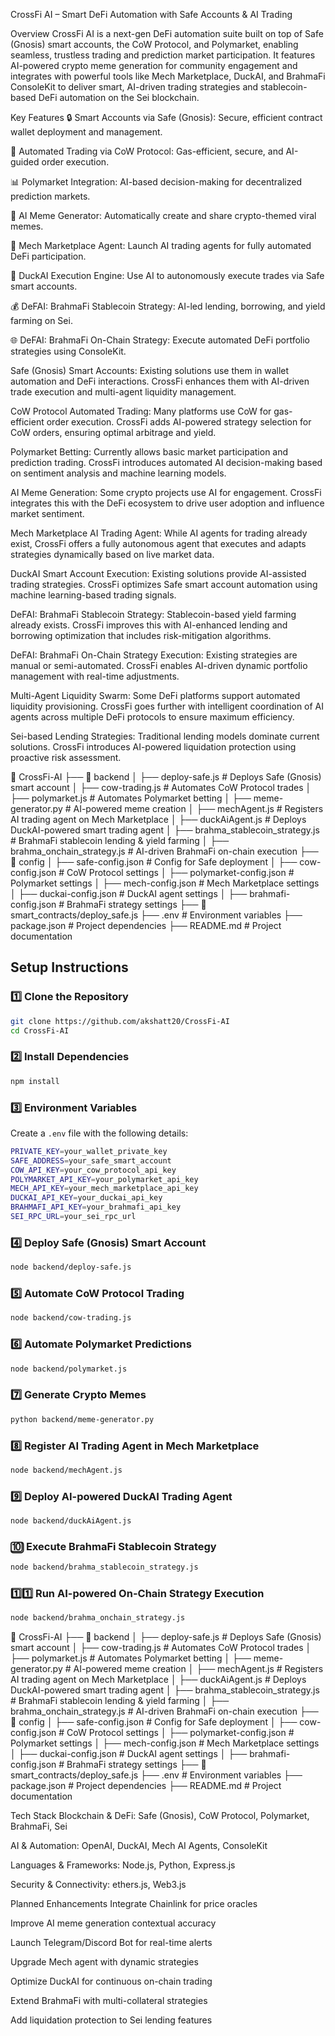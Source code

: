 CrossFi AI – Smart DeFi Automation with Safe Accounts & AI Trading

Overview
CrossFi AI is a next-gen DeFi automation suite built on top of Safe (Gnosis) smart accounts, the CoW Protocol, and Polymarket, enabling seamless, trustless trading and prediction market participation.
It features AI-powered crypto meme generation for community engagement and integrates with powerful tools like Mech Marketplace, DuckAI, and BrahmaFi ConsoleKit to deliver smart, AI-driven trading strategies and stablecoin-based DeFi automation on the Sei blockchain.


Key Features
🔒 Smart Accounts via Safe (Gnosis): Secure, efficient contract wallet deployment and management.

🤖 Automated Trading via CoW Protocol: Gas-efficient, secure, and AI-guided order execution.

📊 Polymarket Integration: AI-based decision-making for decentralized prediction markets.

🎨 AI Meme Generator: Automatically create and share crypto-themed viral memes.

🏢 Mech Marketplace Agent: Launch AI trading agents for fully automated DeFi participation.

🦆 DuckAI Execution Engine: Use AI to autonomously execute trades via Safe smart accounts.

💰 DeFAI: BrahmaFi Stablecoin Strategy: AI-led lending, borrowing, and yield farming on Sei.

🌐 DeFAI: BrahmaFi On-Chain Strategy: Execute automated DeFi portfolio strategies using ConsoleKit.

Safe (Gnosis) Smart Accounts: Existing solutions use them in wallet automation and DeFi interactions. CrossFi enhances them with AI-driven trade execution and multi-agent liquidity management.

CoW Protocol Automated Trading: Many platforms use CoW for gas-efficient order execution. CrossFi adds AI-powered strategy selection for CoW orders, ensuring optimal arbitrage and yield.

Polymarket Betting: Currently allows basic market participation and prediction trading. CrossFi introduces automated AI decision-making based on sentiment analysis and machine learning models.

AI Meme Generation: Some crypto projects use AI for engagement. CrossFi integrates this with the DeFi ecosystem to drive user adoption and influence market sentiment.

Mech Marketplace AI Trading Agent: While AI agents for trading already exist, CrossFi offers a fully autonomous agent that executes and adapts strategies dynamically based on live market data.

DuckAI Smart Account Execution: Existing solutions provide AI-assisted trading strategies. CrossFi optimizes Safe smart account automation using machine learning-based trading signals.

DeFAI: BrahmaFi Stablecoin Strategy: Stablecoin-based yield farming already exists. CrossFi improves this with AI-enhanced lending and borrowing optimization that includes risk-mitigation algorithms.

DeFAI: BrahmaFi On-Chain Strategy Execution: Existing strategies are manual or semi-automated. CrossFi enables AI-driven dynamic portfolio management with real-time adjustments.

Multi-Agent Liquidity Swarm: Some DeFi platforms support automated liquidity provisioning. CrossFi goes further with intelligent coordination of AI agents across multiple DeFi protocols to ensure maximum efficiency.

Sei-based Lending Strategies: Traditional lending models dominate current solutions. CrossFi introduces AI-powered liquidation protection using proactive risk assessment.

📂 CrossFi-AI
 ├── 📂 backend
 │   ├── deploy-safe.js                  # Deploys Safe (Gnosis) smart account
 │   ├── cow-trading.js                  # Automates CoW Protocol trades
 │   ├── polymarket.js                   # Automates Polymarket betting
 │   ├── meme-generator.py               # AI-powered meme creation
 │   ├── mechAgent.js                    # Registers AI trading agent on Mech Marketplace
 │   ├── duckAiAgent.js                  # Deploys DuckAI-powered smart trading agent
 │   ├── brahma_stablecoin_strategy.js   # BrahmaFi stablecoin lending & yield farming
 │   ├── brahma_onchain_strategy.js      # AI-driven BrahmaFi on-chain execution
 ├── 📂 config
 │   ├── safe-config.json                # Config for Safe deployment
 │   ├── cow-config.json                 # CoW Protocol settings
 │   ├── polymarket-config.json          # Polymarket settings
 │   ├── mech-config.json                # Mech Marketplace settings
 │   ├── duckai-config.json              # DuckAI agent settings
 │   ├── brahmafi-config.json            # BrahmaFi strategy settings
 ├── 📂 smart_contracts/deploy_safe.js
 ├── .env                                # Environment variables
 ├── package.json                        # Project dependencies
 ├── README.md                           # Project documentation




## **Setup Instructions**  

### **1️⃣ Clone the Repository**  
```sh
git clone https://github.com/akshatt20/CrossFi-AI
cd CrossFi-AI
```

### **2️⃣ Install Dependencies**  
```sh
npm install
```

### **3️⃣ Environment Variables**  
Create a `.env` file with the following details:  
```sh
PRIVATE_KEY=your_wallet_private_key
SAFE_ADDRESS=your_safe_smart_account
COW_API_KEY=your_cow_protocol_api_key
POLYMARKET_API_KEY=your_polymarket_api_key
MECH_API_KEY=your_mech_marketplace_api_key
DUCKAI_API_KEY=your_duckai_api_key
BRAHMAFI_API_KEY=your_brahmafi_api_key
SEI_RPC_URL=your_sei_rpc_url
```

### **4️⃣ Deploy Safe (Gnosis) Smart Account**  
```sh
node backend/deploy-safe.js
```

### **5️⃣ Automate CoW Protocol Trading**  
```sh
node backend/cow-trading.js
```

### **6️⃣ Automate Polymarket Predictions**  
```sh
node backend/polymarket.js
```

### **7️⃣ Generate Crypto Memes**  
```sh
python backend/meme-generator.py
```

### **8️⃣ Register AI Trading Agent in Mech Marketplace**  
```sh
node backend/mechAgent.js
```

### **9️⃣ Deploy AI-powered DuckAI Trading Agent**  
```sh
node backend/duckAiAgent.js
```

### **🔟 Execute BrahmaFi Stablecoin Strategy**  
```sh
node backend/brahma_stablecoin_strategy.js
```

### **1️⃣1️⃣ Run AI-powered On-Chain Strategy Execution**  
```sh
node backend/brahma_onchain_strategy.js
```

📂 CrossFi-AI
 ├── 📂 backend
 │   ├── deploy-safe.js      # Deploys Safe (Gnosis) smart account
 │   ├── cow-trading.js      # Automates CoW Protocol trades
 │   ├── polymarket.js       # Automates Polymarket betting
 │   ├── meme-generator.py   # AI-powered meme creation
 │   ├── mechAgent.js        # Registers AI trading agent on Mech Marketplace
 │   ├── duckAiAgent.js      # Deploys DuckAI-powered smart trading agent
 │   ├── brahma_stablecoin_strategy.js # BrahmaFi stablecoin lending & yield farming
 │   ├── brahma_onchain_strategy.js # AI-driven BrahmaFi on-chain execution
 ├── 📂 config
 │   ├── safe-config.json    # Config for Safe deployment
 │   ├── cow-config.json     # CoW Protocol settings
 │   ├── polymarket-config.json # Polymarket settings
 │   ├── mech-config.json    # Mech Marketplace settings
 │   ├── duckai-config.json  # DuckAI agent settings
 │   ├── brahmafi-config.json # BrahmaFi strategy settings
 ├── 📂 smart_contracts/deploy_safe.js
 ├── .env                    # Environment variables
 ├── package.json            # Project dependencies
 ├── README.md               # Project documentation



Tech Stack
Blockchain & DeFi: Safe (Gnosis), CoW Protocol, Polymarket, BrahmaFi, Sei

AI & Automation: OpenAI, DuckAI, Mech AI Agents, ConsoleKit

Languages & Frameworks: Node.js, Python, Express.js

Security & Connectivity: ethers.js, Web3.js


Planned Enhancements
 Integrate Chainlink for price oracles

 Improve AI meme generation contextual accuracy

 Launch Telegram/Discord Bot for real-time alerts

 Upgrade Mech agent with dynamic strategies

 Optimize DuckAI for continuous on-chain trading

 Extend BrahmaFi with multi-collateral strategies

 Add liquidation protection to Sei lending features

